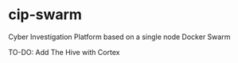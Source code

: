 # cip-swarm
Cyber Investigation Platform based on a single node Docker Swarm

TO-DO:
Add The Hive with Cortex
